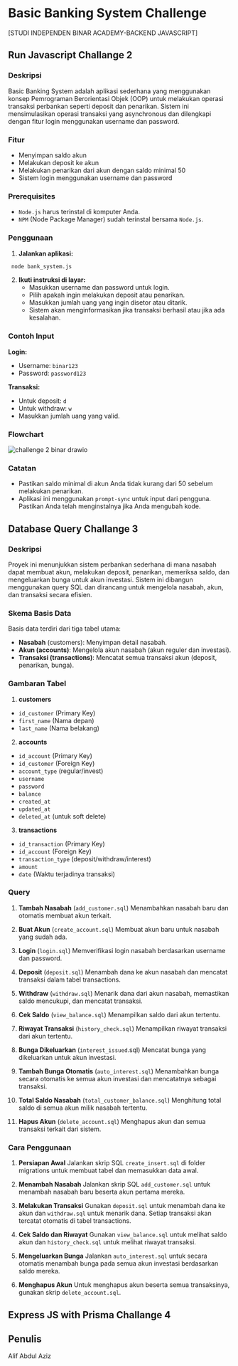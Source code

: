 # Basic Banking System Challenge
[STUDI INDEPENDEN BINAR ACADEMY-BACKEND JAVASCRIPT]

## Run Javascript Challange 2
### Deskripsi
Basic Banking System adalah aplikasi sederhana yang menggunakan konsep Pemrograman Berorientasi Objek (OOP) untuk melakukan operasi transaksi perbankan seperti deposit dan penarikan. Sistem ini mensimulasikan operasi transaksi yang asynchronous dan dilengkapi dengan fitur login menggunakan username dan password.

### Fitur
- Menyimpan saldo akun
- Melakukan deposit ke akun
- Melakukan penarikan dari akun dengan saldo minimal 50
- Sistem login menggunakan username dan password

### Prerequisites
- `Node.js` harus terinstal di komputer Anda.
- `NPM` (Node Package Manager) sudah terinstal bersama `Node.js`.

### Penggunaan
1. **Jalankan aplikasi:**
  ```bash
   node bank_system.js
  ```
2. **Ikuti instruksi di layar:**
   - Masukkan username dan password untuk login.
   - Pilih apakah ingin melakukan deposit atau penarikan.
   - Masukkan jumlah uang yang ingin disetor atau ditarik.
   - Sistem akan menginformasikan jika transaksi berhasil atau jika ada kesalahan.

### Contoh Input
**Login:**
  - Username: `binar123`
  - Password: `password123`

**Transaksi:**
  - Untuk deposit: `d`
  - Untuk withdraw: `w`
  - Masukkan jumlah uang yang valid.

### Flowchart
![challenge 2 binar drawio](https://github.com/user-attachments/assets/103280ac-c3d4-4ee2-8529-a7a33a011098)

### Catatan
  - Pastikan saldo minimal di akun Anda tidak kurang dari 50 sebelum melakukan penarikan.
  - Aplikasi ini menggunakan `prompt-sync` untuk input dari pengguna. Pastikan Anda telah menginstalnya jika Anda mengubah kode.

## Database Query Challange 3
### Deskripsi
Proyek ini menunjukkan sistem perbankan sederhana di mana nasabah dapat membuat akun, melakukan deposit, penarikan, memeriksa saldo, dan mengeluarkan bunga untuk akun investasi. Sistem ini dibangun menggunakan query SQL dan dirancang untuk mengelola nasabah, akun, dan transaksi secara efisien.

### Skema Basis Data
Basis data terdiri dari tiga tabel utama:
  - **Nasabah** (customers): Menyimpan detail nasabah.
  - **Akun (accounts)**: Mengelola akun nasabah (akun reguler dan investasi).
  - **Transaksi (transactions)**: Mencatat semua transaksi akun (deposit, penarikan, bunga).

### Gambaran Tabel
1. **customers**
  - `id_customer` (Primary Key)
  - `first_name` (Nama depan)
  - `last_name` (Nama belakang)
  
2. **accounts**
  - `id_account` (Primary Key)
  - `id_customer` (Foreign Key)
  - `account_type` (regular/invest)
  - `username`
  - `password`
  - `balance`
  - `created_at`
  - `updated_at`
  - `deleted_at` (untuk soft delete)

3. **transactions**
  - `id_transaction` (Primary Key)
  - `id_account` (Foreign Key)
  - `transaction_type` (deposit/withdraw/interest)
  - `amount`
  - `date` (Waktu terjadinya transaksi)

### Query
1. **Tambah Nasabah** (`add_customer.sql`)
  Menambahkan nasabah baru dan otomatis membuat akun terkait.

2. **Buat Akun** (`create_account.sql`)
  Membuat akun baru untuk nasabah yang sudah ada.

3. **Login** (`login.sql`)
  Memverifikasi login nasabah berdasarkan username dan password.

4. **Deposit** (`deposit.sql`)
  Menambah dana ke akun nasabah dan mencatat transaksi dalam tabel transactions.

5. **Withdraw** (`withdraw.sql`)
  Menarik dana dari akun nasabah, memastikan saldo mencukupi, dan mencatat transaksi.

6. **Cek Saldo** (`view_balance.sql`)
  Menampilkan saldo dari akun tertentu.

7. **Riwayat Transaksi** (`history_check.sql`)
  Menampilkan riwayat transaksi dari akun tertentu.

8. **Bunga Dikeluarkan** (`interest_issued`.sql)
  Mencatat bunga yang dikeluarkan untuk akun investasi.

9. **Tambah Bunga Otomatis** (`auto_interest.sql`)
  Menambahkan bunga secara otomatis ke semua akun investasi dan mencatatnya sebagai transaksi.

10. **Total Saldo Nasabah** (`total_customer_balance.sql`)
  Menghitung total saldo di semua akun milik nasabah tertentu.

11. **Hapus Akun** (`delete_account.sql`)
  Menghapus akun dan semua transaksi terkait dari sistem.

### Cara Penggunaan
1. **Persiapan Awal**
  Jalankan skrip SQL `create_insert.sql` di folder migrations untuk membuat tabel dan memasukkan data awal.

2. **Menambah Nasabah**
  Jalankan skrip SQL `add_customer.sql` untuk menambah nasabah baru beserta akun pertama mereka.

3. **Melakukan Transaksi**
  Gunakan `deposit.sql` untuk menambah dana ke akun dan `withdraw.sql` untuk menarik dana. Setiap transaksi akan tercatat otomatis di tabel transactions.

4. **Cek Saldo dan Riwayat**
  Gunakan `view_balance.sql` untuk melihat saldo akun dan `history_check.sql` untuk melihat riwayat transaksi.

5. **Mengeluarkan Bunga**
  Jalankan `auto_interest.sql` untuk secara otomatis menambah bunga pada semua akun investasi berdasarkan saldo mereka.

6. **Menghapus Akun**
  Untuk menghapus akun beserta semua transaksinya, gunakan skrip `delete_account.sql`.

## Express JS with Prisma Challange 4


## Penulis
Alif Abdul Aziz
